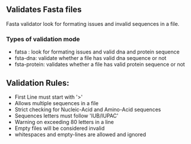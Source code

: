 ## Validates Fasta files

Fasta validator look for formating issues and invalid sequences in a file.
### Types of validation mode 

 - fatsa : look for formating issues and valid dna and protein sequence
 - fsta-dna: validate whether a file has valid dna sequence or not
 - fsta-protein: validates whether a file has valid protein sequence or not

## Validation Rules:
* First Line must start with '>'  
* Allows multiple sequences in a file  
* Strict checking for Nucleic-Acid and Amino-Acid sequences  
* Sequences letters must follow 'IUB/IUPAC'  
* Warning on exceeding 80 letters in a line  
* Empty files will be considered invalid  
* whitespaces and empty-lines are allowed and ignored